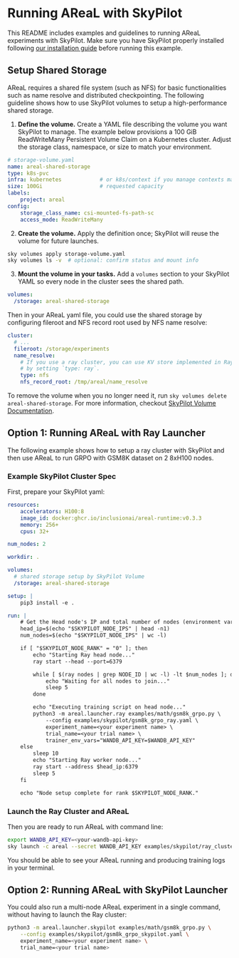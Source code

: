 # Running AReaL with SkyPilot

This README includes examples and guidelines to running AReaL experiments with SkyPilot.
Make sure you have SkyPilot properly installed following
[our installation guide](../../docs/tutorial/installation.md#optional-install-skypilot)
before running this example.

## Setup Shared Storage

AReaL requires a shared file system (such as NFS) for basic functionalities such as name
resolve and distributed checkpointing. The following guideline shows how to use SkyPilot
volumes to setup a high-performance shared storage.

1. **Define the volume.** Create a YAML file describing the volume you want SkyPilot to
   manage. The example below provisions a 100 GiB ReadWriteMany Persistent Volume Claim
   on a Kubernetes cluster. Adjust the storage class, namespace, or size to match your
   environment.

```yaml
# storage-volume.yaml
name: areal-shared-storage
type: k8s-pvc
infra: kubernetes            # or k8s/context if you manage contexts manually
size: 100Gi                  # requested capacity
labels:
    project: areal
config:
    storage_class_name: csi-mounted-fs-path-sc
    access_mode: ReadWriteMany
```

2. **Create the volume.** Apply the definition once; SkyPilot will reuse the volume for
   future launches.

```bash
sky volumes apply storage-volume.yaml
sky volumes ls -v  # optional: confirm status and mount info
```

3. **Mount the volume in your tasks.** Add a `volumes` section to your SkyPilot YAML so
   every node in the cluster sees the shared path.

```yaml
volumes:
  /storage: areal-shared-storage
```

Then in your AReaL yaml file, you could use the shared storage by configuring fileroot
and NFS record root used by NFS name resolve:

```yaml
cluster:
  # ...
  fileroot: /storage/experiments
  name_resolve:
    # If you use a ray cluster, you can use KV store implemented in Ray
    # by setting `type: ray`.
    type: nfs
    nfs_record_root: /tmp/areal/name_resolve
```

To remove the volume when you no longer need it, run
`sky volumes delete areal-shared-storage`. For more information, checkout
[SkyPilot Volume Documentation](https://docs.skypilot.co/en/latest/reference/volumes.html).

## Option 1: Running AReaL with Ray Launcher

The following example shows how to setup a ray cluster with SkyPilot and then use AReaL
to run GRPO with GSM8K dataset on 2 8xH100 nodes.

### Example SkyPilot Cluster Spec

First, prepare your SkyPilot yaml:

```yaml
resources:
	accelerators: H100:8
	image_id: docker:ghcr.io/inclusionai/areal-runtime:v0.3.3
	memory: 256+
    cpus: 32+

num_nodes: 2

workdir: .

volumes:
  # shared storage setup by SkyPilot Volume
  /storage: areal-shared-storage

setup: |
    pip3 install -e .

run: |
    # Get the Head node's IP and total number of nodes (environment variables injected by SkyPilot).
	head_ip=$(echo "$SKYPILOT_NODE_IPS" | head -n1)
	num_nodes=$(echo "$SKYPILOT_NODE_IPS" | wc -l)

	if [ "$SKYPILOT_NODE_RANK" = "0" ]; then
		echo "Starting Ray head node..."
		ray start --head --port=6379

		while [ $(ray nodes | grep NODE_ID | wc -l) -lt $num_nodes ]; do
			echo "Waiting for all nodes to join..."
			sleep 5
		done

		echo "Executing training script on head node..."
		python3 -m areal.launcher.ray examples/math/gsm8k_grpo.py \
            --config examples/skypilot/gsm8k_grpo_ray.yaml \
            experiment_name=<your experiment name> \
            trial_name=<your trial name> \
            trainer_env_vars="WANDB_API_KEY=$WANDB_API_KEY"
	else
		sleep 10
		echo "Starting Ray worker node..."
		ray start --address $head_ip:6379
		sleep 5
	fi

	echo "Node setup complete for rank $SKYPILOT_NODE_RANK."
```

### Launch the Ray Cluster and AReaL

Then you are ready to run AReaL with command line:

```bash
export WANDB_API_KEY=<your-wandb-api-key>
sky launch -c areal --secret WANDB_API_KEY examples/skypilot/ray_cluster.yaml
```

You should be able to see your AReaL running and producing training logs in your
terminal.

<!--- TODO: add logging screenshots --->

## Option 2: Running AReaL with SkyPilot Launcher

<!--- TODO: to be finished and tested --->

You could also run a multi-node AReaL experiment in a single command, without having to
launch the Ray cluster:

```bash
python3 -m areal.launcher.skypilot examples/math/gsm8k_grpo.py \
    --config examples/skypilot/gsm8k_grpo_skypilot.yaml \
    experiment_name=<your experiment name> \
    trial_name=<your trial name>
```
